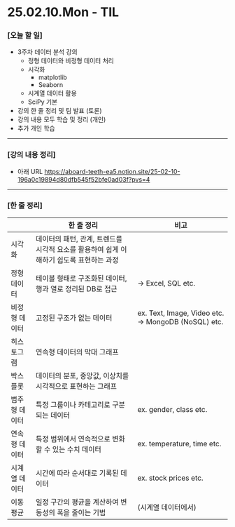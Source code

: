# 25.02.10.Mon - TIL

### [오늘 할 일]

- 3주차 데이터 분석 강의
     - 정형 데이터와 비정형 데이터 처리
     - 시각화
          - matplotlib
          - Seaborn
     - 시계열 데이터 활용
     - SciPy 기본
- 강의 한 줄 정리 및 팀 발표 (토론)
- 강의 내용 모두 학습 및 정리 (개인)
- 추가 개인 학습 

---

### [강의 내용 정리]

- 아래 URL
     https://aboard-teeth-ea5.notion.site/25-02-10-196a0c19894d80dfb545f52bfe0ad03f?pvs=4

---

### [한 줄 정리]

|  | 한 줄 정리 | 비고 |
| --- | --- | --- |
| 시각화 | 데이터의 패턴, 관계, 트렌드를 시각적 요소를 활용하여 쉽게 이해하기 쉽도록 표현하는 과정  |  |
| 정형 데이터 | 테이블 형태로 구조화된 데이터, 행과 열로 정리된 DB로 접근 | → Excel, SQL etc. |
| 비정형 데이터 | 고정된 구조가 없는 데이터 | ex. Text, Image, Video etc. → MongoDB (NoSQL) etc. |
| 히스토그램 | 연속형 데이터의 막대 그래프 |  |
| 박스 플롯 | 데이터의 분포, 중앙값, 이상치를 시각적으로 표현하는 그래프  |  |
| 범주형 데이터  | 특정 그룹이나 카테고리로 구분되는 데이터 | ex. gender, class etc. |
| 연속형 데이터 | 특정 범위에서 연속적으로 변화할 수 있는 수치 데이터 | ex. temperature, time etc. |
| 시계열 데이터 | 시간에 따라 순서대로 기록된 데이터 | ex. stock prices etc. |
| 이동 평균 | 일정 구간의 평균을 계산하여 변동성의 폭을 줄이는 기법 | (시계열 데이터에서) |

